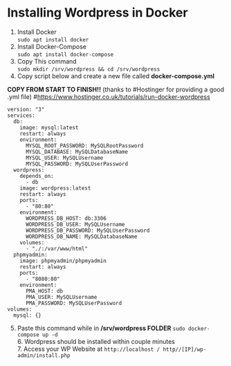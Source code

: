 <h1>Installing Wordpress in Docker</h1>

1. Install Docker<br>
   `sudo apt install docker`
2. Install Docker-Compose<br>
   `sudo apt install docker-compose`
3. Copy This command<br>
  `sudo mkdir /srv/wordpress && cd /srv/wordpress`
4. Copy script below and create a new file called **docker-compose.yml**

**COPY FROM START TO FINISH!!** (thanks to #Hostinger for providing a good .yml file)
#https://www.hostinger.co.uk/tutorials/run-docker-wordpress
```
version: "3" 
services:
  db:
    image: mysql:latest
    restart: always
    environment:
      MYSQL_ROOT_PASSWORD: MySQLRootPassword
      MYSQL_DATABASE: MySQLDatabaseName
      MYSQL_USER: MySQLUsername
      MYSQL_PASSWORD: MySQLUserPassword
  wordpress:
    depends_on:
      - db
    image: wordpress:latest
    restart: always
    ports:
      - "80:80"
    environment:
      WORDPRESS_DB_HOST: db:3306
      WORDPRESS_DB_USER: MySQLUsername
      WORDPRESS_DB_PASSWORD: MySQLUserPassword
      WORDPRESS_DB_NAME: MySQLDatabaseName
    volumes:
      - "./:/var/www/html"
  phpmyadmin:
    image: phpmyadmin/phpmyadmin
    restart: always
    ports:
      - "8080:80"
    environment:
      PMA_HOST: db
      PMA_USER: MySQLUsername
      PMA_PASSWORD: MySQLUserPassword
volumes:
  mysql: {}
```
5. Paste this command while in **/srv/wordpress FOLDER**
   `sudo docker-compose up -d`<br>
   6. Wordpress should be installed within couple minutes<br>
   7. Access your WP Website at `http://localhost / http//[IP]/wp-admin/install.php`
